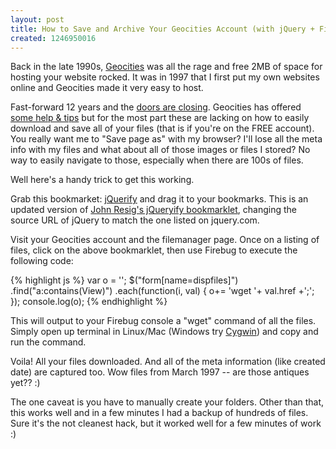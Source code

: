 ```yaml
--- 
layout: post
title: How to Save and Archive Your Geocities Account (with jQuery + Firebug)
created: 1246950016
---
```

Back in the late 1990s, <a href="http://en.wikipedia.org/wiki/GeoCities">Geocities</a> was all the rage and free 2MB of space for hosting your website rocked. It was in 1997 that I first put my own websites online and Geocities made it very easy to host.

Fast-forward 12 years and the <a href="http://www.techcrunch.com/2009/04/23/yahoo-quietly-pulls-the-plug-on-geocities/">doors are closing</a>. Geocities has offered <a href="http://help.yahoo.com/l/us/yahoo/geocities/close/close-01.html">some help & tips</a> but for the most part these are lacking on how to easily download and save all of your files (that is if you're on the FREE account). You really want me to "Save page as" with my browser? I'll lose all the meta info with my files and what about all of those images or files I stored? No way to easily navigate to those, especially when there are 100s of files.

Well here's a handy trick to get this working.


Grab this bookmarket: <a href="javascript:var%20s=document.createElement('script');s.setAttribute('src',%20'http://jqueryjs.googlecode.com/files/jquery-1.3.2.min.js');document.body.appendChild(s);s.onload=function(){/*Your%20Code%20Here*/};void(s);">jQuerify</a> and drag it to your bookmarks. This is an updated version of <a href="http://ejohn.org/blog/hacking-digg-with-firebug-and-jquery/">John Resig's jQueryify bookmarklet</a>, changing the source URL of jQuery to match the one listed on jquery.com.

Visit your Geocities account and the filemanager page. Once on a listing of files, click on the above bookmarklet, then use Firebug to execute the following code:

{% highlight js %}
var o = '';
$("form[name=dispfiles]")
  .find("a:contains(View)")
  .each(function(i, val) { 
    o+= 'wget '+ val.href +';'; 
  });
console.log(o);
{% endhighlight %}

This will output to your Firebug console a "wget" command of all the files. Simply open up terminal in Linux/Mac (Windows try <a href="http://cygwin.com/">Cygwin</a>) and copy and run the command.

Voila! All your files downloaded. And all of the meta information (like created date) are captured too. Wow files from March 1997 -- are those antiques yet?? :)

The one caveat is you have to manually create your folders. Other than that, this works well and in a few minutes I had a backup of hundreds of files. Sure it's the not cleanest hack, but it worked well for a few minutes of work :)
